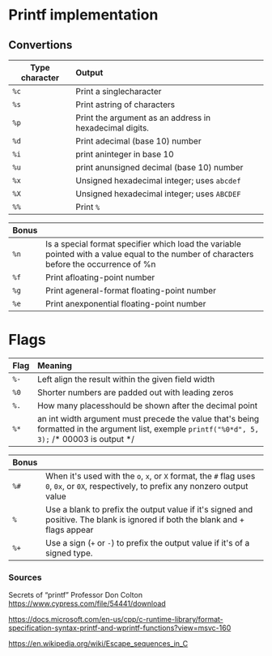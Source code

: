 # Printf implementation


## Convertions

| Type character | Output | |
| ------------- |:-------------|:--------|
| `%c` | Print a singlecharacter | |
| `%s` | Print astring of characters | |
| `%p` | Print the argument as an address in hexadecimal digits. | |
| `%d` | Print adecimal (base 10) number | |
| `%i` | print aninteger in base 10 | |
| `%u` | print anunsigned decimal (base 10) number | |
| `%x` | Unsigned hexadecimal integer; uses `abcdef` | |
| `%X` | Unsigned hexadecimal integer; uses `ABCDEF` | |
| `%%` | Print `%` | |

| **Bonus** |  |
| ------------- |:-------------|
| `%n` | Is a special format specifier which load the variable pointed with a value equal to the number of characters before the occurrence of %n|
| `%f` | Print afloating-point number |
| `%g` | Print ageneral-format floating-point number |
| `%e` | Print anexponential floating-point number |

# Flags

| Flag | Meaning |
| ------------- |:-------------|
| `%-` | Left align the result within the given field width |
| `%0` | Shorter numbers are padded out with leading zeros |
| `%.` | How many placesshould be shown after the decimal point |
| `%*` | an int width argument must precede the value that's being formatted in the argument list, exemple `printf("%0*d", 5, 3);` /* 00003 is output */ |

| **Bonus** |  |
| ------------- |:-------------|
| `%#` | When it's used with the `o`, `x`, or `X` format, the `#` flag uses `0`, `0x`, or `0X`, respectively, to prefix any nonzero output value |
| `% ` | Use a blank to prefix the output value if it's signed and positive. The blank is ignored if both the blank and + flags appear |
| `%+` | Use a sign (`+` or `-`) to prefix the output value if it's of a signed type. |

### Sources

Secrets of “printf” Professor Don Colton
  https://www.cypress.com/file/54441/download

https://docs.microsoft.com/en-us/cpp/c-runtime-library/format-specification-syntax-printf-and-wprintf-functions?view=msvc-160

https://en.wikipedia.org/wiki/Escape_sequences_in_C
